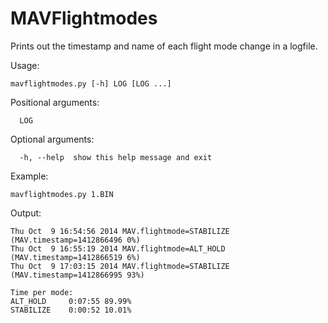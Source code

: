 # MAVFlightmodes
Prints out the timestamp and name of each flight mode change in a logfile.

Usage:
```
mavflightmodes.py [-h] LOG [LOG ...]
```

Positional arguments:
```
  LOG
```
Optional arguments:
```
  -h, --help  show this help message and exit
```

Example:

```
mavflightmodes.py 1.BIN
```

Output:

```
Thu Oct  9 16:54:56 2014 MAV.flightmode=STABILIZE    (MAV.timestamp=1412866496 0%)
Thu Oct  9 16:55:19 2014 MAV.flightmode=ALT_HOLD     (MAV.timestamp=1412866519 6%)
Thu Oct  9 17:03:15 2014 MAV.flightmode=STABILIZE    (MAV.timestamp=1412866995 93%)

Time per mode:
ALT_HOLD     0:07:55 89.99%
STABILIZE    0:00:52 10.01%
```
